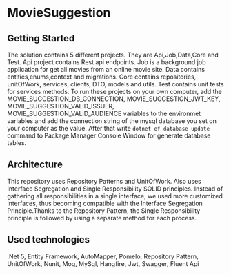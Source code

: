 # MovieSuggestion

## Getting Started
The solution contains 5 different projects. They are Api,Job,Data,Core and Test.
Api project contains Rest api endpoints.
Job is a background job application for get all movies from an online movie site.
Data contains entities,enums,context and migrations.
Core contains repositories, unitOfWork, services, clients, DTO, models and utils.
Test contains unit tests for services methods.
To run these projects on your own computer, add the MOVIE_SUGGESTION_DB_CONNECTION, MOVIE_SUGGESTION_JWT_KEY, 
MOVIE_SUGGESTION_VALID_ISSUER, MOVIE_SUGGESTION_VALID_AUDIENCE variables to the environmet variables and add 
the connection string of the mysql database you set on your computer as the value. 
After that write  `dotnet ef database update` command to Package Manager Console Window for generate database tables.

## Architecture
This repository uses Repository Patterns and UnitOfWork. Also uses Interface Segregation and Single Responsibility SOLID principles.
Instead of gathering all responsibilities in a single interface, we used more customized interfaces, 
thus becoming compatible with the Interface Segregation Principle.Thanks to the Repository Pattern, the Single Responsibility 
principle is followed by using a separate method for each process.

## Used technologies
.Net 5, Entity Framework, AutoMapper, Pomelo, Repository Pattern, UnitOfWork, Nunit, Moq, MySql, Hangfire, Jwt, Swagger, Fluent Api
